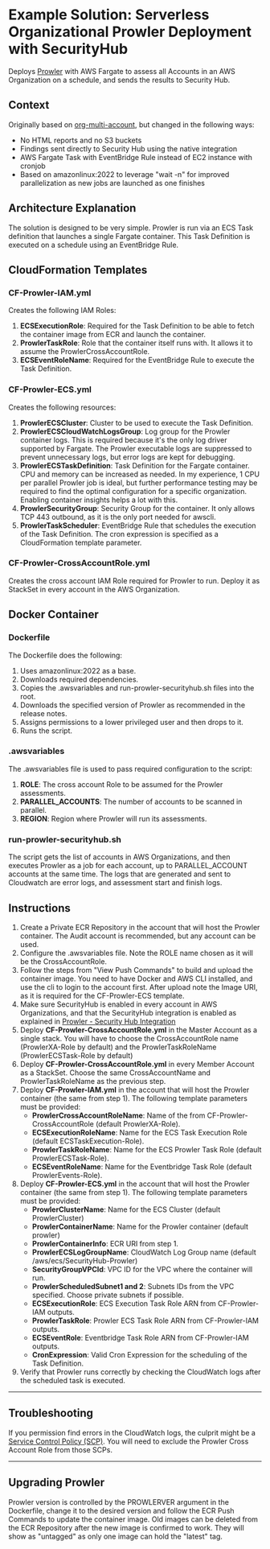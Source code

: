 # Example Solution:  Serverless Organizational Prowler Deployment with SecurityHub

Deploys [Prowler](https://github.com/prowler-cloud/prowler) with AWS Fargate to assess all Accounts in an AWS Organization on a schedule, and sends the results to Security Hub.

## Context
Originally based on [org-multi-account](https://github.com/prowler-cloud/prowler/tree/master/util/org-multi-account), but changed in the following ways:

 - No HTML reports and no S3 buckets
 - Findings sent directly to Security Hub using the native integration
 - AWS Fargate Task with EventBridge Rule instead of EC2 instance with cronjob
 - Based on amazonlinux:2022 to leverage "wait -n" for improved parallelization as new jobs are launched as one finishes

## Architecture Explanation

 The solution is designed to be very simple. Prowler is run via an ECS Task definition that launches a single Fargate container. This Task Definition is executed on a schedule using an EventBridge Rule.

## CloudFormation Templates
 
 ### CF-Prowler-IAM.yml
Creates the following IAM Roles:

 1. **ECSExecutionRole**: Required for the Task Definition to be able to fetch the container image from ECR and launch the container.
 2. **ProwlerTaskRole**: Role that the container itself runs with. It allows it to assume the ProwlerCrossAccountRole.
 3. **ECSEventRoleName**: Required for the EventBridge Rule to execute the Task Definition.

### CF-Prowler-ECS.yml
Creates the following resources:

 1. **ProwlerECSCluster**: Cluster to be used to execute the Task Definition.
 2. **ProwlerECSCloudWatchLogsGroup**: Log group for the Prowler container logs. This is required because it's the only log driver supported by Fargate. The Prowler executable logs are suppressed to prevent unnecessary logs, but error logs are kept for debugging.
 3. **ProwlerECSTaskDefinition**: Task Definition for the Fargate container. CPU and memory can be increased as needed. In my experience, 1 CPU per parallel Prowler job is ideal, but further performance testing may be required to find the optimal configuration for a specific organization. Enabling container insights helps a lot with this.
 4. **ProwlerSecurityGroup**: Security Group for the container. It only allows TCP 443 outbound, as it is the only port needed for awscli.
 5. **ProwlerTaskScheduler**: EventBridge Rule that schedules the execution of the Task Definition. The cron expression is specified as a CloudFormation template parameter.

### CF-Prowler-CrossAccountRole.yml
Creates the cross account IAM Role required for Prowler to run. Deploy it as StackSet in every account in the AWS Organization.  

## Docker Container

### Dockerfile
The Dockerfile does the following:
 1. Uses amazonlinux:2022 as a base.
 2. Downloads required dependencies.
 3. Copies the .awsvariables and run-prowler-securityhub.sh files into the root.
 4. Downloads the specified version of Prowler as recommended in the release notes. 
 5. Assigns permissions to a lower privileged user and then drops to it.
 6. Runs the script.

### .awsvariables
The .awsvariables file is used to pass required configuration to the script:

 1. **ROLE**: The cross account Role to be assumed for the Prowler assessments.
 2. **PARALLEL_ACCOUNTS**: The number of accounts to be scanned in parallel.
 3. **REGION**: Region where Prowler will run its assessments.

### run-prowler-securityhub.sh
The script gets the list of accounts in AWS Organizations, and then executes Prowler as a job for each account, up to PARALLEL_ACCOUNT accounts at the same time.
The logs that are generated and sent to Cloudwatch are error logs, and assessment start and finish logs.

## Instructions
 1. Create a Private ECR Repository in the account that will host the Prowler container. The Audit account is recommended, but any account can be used. 
 2.  Configure the .awsvariables file. Note the ROLE name chosen as it will be the CrossAccountRole.
 3. Follow the steps from "View Push Commands" to build and upload the container image. You need to have Docker and AWS CLI installed, and use the cli to login to the account first.  After upload note the Image URI, as it is required for the CF-Prowler-ECS template.
 4.  Make sure SecurityHub is enabled in every account in AWS Organizations, and that the SecurityHub integration is enabled as explained in [Prowler - Security Hub Integration](https://github.com/prowler-cloud/prowler#security-hub-integration) 
 5. Deploy **CF-Prowler-CrossAccountRole.yml** in the Master Account as a single stack. You will have to choose the CrossAccountRole name (ProwlerXA-Role by default) and the ProwlerTaskRoleName (ProwlerECSTask-Role by default)
 6. Deploy **CF-Prowler-CrossAccountRole.yml** in every Member Account as a StackSet. Choose the same CrossAccountName and ProwlerTaskRoleName as the previous step.
 7. Deploy **CF-Prowler-IAM.yml** in the account that will host the Prowler container (the same from step 1).  The following template parameters must be provided:
    - **ProwlerCrossAccountRoleName**: Name of the from CF-Prowler-CrossAccountRole (default ProwlerXA-Role).
    - **ECSExecutionRoleName**: Name for the ECS Task Execution Role (default ECSTaskExecution-Role).
    - **ProwlerTaskRoleName**: Name for the ECS Prowler Task Role (default ProwlerECSTask-Role).
    - **ECSEventRoleName**: Name for the Eventbridge Task Role (default ProwlerEvents-Role).
 8. Deploy **CF-Prowler-ECS.yml** in the account that will host the Prowler container (the same from step 1).  The following template parameters must be provided:
	- **ProwlerClusterName**: Name for the ECS Cluster (default ProwlerCluster)
	- **ProwlerContainerName**: Name for the Prowler container (default prowler)
	- **ProwlerContainerInfo**: ECR URI from step 1. 
	- **ProwlerECSLogGroupName**: CloudWatch Log Group name (default /aws/ecs/SecurityHub-Prowler)
	- **SecurityGroupVPCId**: VPC ID for the VPC where the container will run.
	- **ProwlerScheduledSubnet1 and 2**: Subnets IDs from the VPC specified. Choose private subnets if possible.
	- **ECSExecutionRole**: ECS Execution Task Role ARN from CF-Prowler-IAM outputs.
	- **ProwlerTaskRole**: Prowler ECS Task Role ARN from CF-Prowler-IAM outputs.
	- **ECSEventRole**: Eventbridge Task Role ARN from CF-Prowler-IAM outputs.
	- **CronExpression**: Valid Cron Expression for the scheduling of the Task Definition.
 9. Verify that Prowler runs correctly by checking the CloudWatch logs after the scheduled task is executed.

---
## Troubleshooting

If you permission find errors in the CloudWatch logs, the culprit might be a [Service Control Policy (SCP)](https://docs.aws.amazon.com/organizations/latest/userguide/orgs_manage_policies_scps.html). You will need to exclude the Prowler Cross Account Role from those SCPs.

---
## Upgrading Prowler

Prowler version is controlled by the PROWLERVER argument in the Dockerfile, change it to the desired version and follow the ECR Push Commands to update the container image. 
Old images can be deleted from the ECR Repository after the new image is confirmed to work. They will show as "untagged" as only one image can hold the "latest" tag.